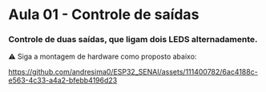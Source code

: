 # Aula 01 - Controle de saídas

### Controle de duas saídas, que ligam dois LEDS alternadamente. 
⚠️ Siga a montagem de hardware como proposto abaixo:

https://github.com/andresima0/ESP32_SENAI/assets/111400782/6ac4188c-e563-4c33-a4a2-bfebb4196d23
